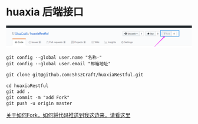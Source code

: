 # huaxia 后端接口

![Fork](/.remarks/Fork.png)

```
git config --global user.name "名称·"
git config --global user.email "邮箱地址"
```

```
git clone git@github.com:ShszCraft/huaxiaRestful.git
```

```
cd huaxiaRestful 
git add .
git commit -m "add Fork"
git push -u origin master
```

[关于如何Fork，如何将代码推送到我这边来。请看这里](https://www.cnblogs.com/southday/p/10010876.html)



